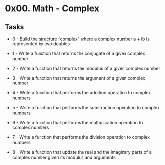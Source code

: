# 0x00. Math - Complex #

## Tasks ##
* 0 - Build the structure “complex” where a complex number a + ib is represented by two doubles

* 1 - Write a function that returns the conjugate of a given complex number

* 2 - Write a function that returns the modulus of a given complex number

* 3 - Write a function that returns the argument of a given complex number

* 4 - Write a function that performs the addition operation to complex numbers

* 5 - Write a function that performs the substraction operation to complex numbers

* 6 - Write a function that performs the multiplication operation to complex numbers

* 7 - Write a function that performs the division operation to complex numbers

* 8 - Write a function that update the real and the imaginary parts of a complex number given its modulus and arguments
